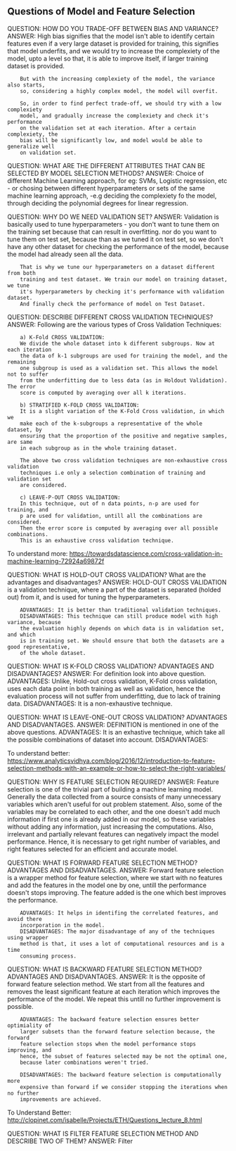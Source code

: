 
## Questions of Model and Feature Selection ##


QUESTION: HOW DO YOU TRADE-OFF BETWEEN BIAS AND VARIANCE?
ANSWER: High bias signifies that the model isn't able to identify certain features
        even if a very large dataset is provided for training, this signifies that
        model underfits, and we would try to increase the complexiety of the model,
        upto a level so that, it is able to improve itself, if larger training
        dataset is provided.

        But with the increasing complexiety of the model, the variance also starts,
        so, considering a highly complex model, the model will overfit.

        So, in order to find perfect trade-off, we should try with a low complexiety
        model, and gradually increase the complexiety and check it's performance
        on the validation set at each iteration. After a certain complexiety, the
        bias will be significantly low, and model would be able to generalize well
        on validation set.


QUESTION: WHAT ARE THE DIFFERENT ATTRIBUTES THAT CAN BE SELECTED BY MODEL SELECTION
          METHODS?
ANSWER: Choice of different Machine Learning approach, for eg: SVMs, Logistic
        regression, etc - or chosing between different hyperparameters or sets of
        the same machine learning approach, -e.g deciding the complexiety fo the
        model, through deciding the polynomial degrees for linear regression.

QUESTION: WHY DO WE NEED VALIDATION SET?
ANSWER: Validation is basically used to tune hyperparameters - you don't want to
        tune them on the training set because that can result in overfitting. nor
        do you want to tune them on test set, because than as we tuned it on test
        set, so we don't have any other dataset for checking the performance of the
        model, because the model had already seen all the data.

        That is why we tune our hyperparameters on a dataset different from both
        training and test dataset. We train our model on training dataset, we tune
        it's hyperparameters by checking it's performance with validation dataset.
        And finally check the performance of model on Test Dataset.

QUESTION: DESCRIBE DIFFERENT CROSS VALIDATION TECHNIQUES?
ANSWER: Following are the various types of Cross Validation Techniques:

        a) K-Fold CROSS VALIDATION:
        We divide the whole dataset into k different subgroups. Now at each iteration
        the data of k-1 subgroups are used for training the model, and the remaining
        one subgroup is used as a validation set. This allows the model not to suffer
        from the underfitting due to less data (as in Holdout Validation). The error
        score is computed by averaging over all k iterations.

        b) STRATIFIED K-FOLD CROSS VALIDATION:
        It is a slight variation of the K-Fold Cross validation, in which we
        make each of the k-subgroups a representative of the whole dataset, by
        ensuring that the proportion of the positive and negative samples, are same
        in each subgroup as in the whole training dataset.

        The above two cross validation techniques are non-exhaustive cross validation
        techniques i.e only a selection combination of training and validation set
        are considered.

        c) LEAVE-P-OUT CROSS VALIDATION:
        In this technique, out of n data points, n-p are used for training, and
        p are used for validation, untill all the combinations are considered.
        Then the error score is computed by averaging over all possible combinations.
        This is an exhaustive cross validation technique.

To understand more: https://towardsdatascience.com/cross-validation-in-machine-learning-72924a69872f

QUESTION: WHAT IS HOLD-OUT CROSS VALIDATION? What are the advantages and disadvantages?
ANSWER: HOLD-OUT CROSS VALIDATION is a validation technique, where a part of the
        dataset is separated (holded out) from it, and is used for tuning the hyperparameters.

        ADVANTAGES: It is better than traditional validation techniques.
        DISADVANTAGES: This technique can still produce model with high variance, because
        the evaluation highly depends on which data is in validation set, and which
        is in training set. We should ensure that both the datasets are a good representative,
        of the whole dataset.

QUESTION: WHAT IS K-FOLD CROSS VALIDATION? ADVANTAGES AND DISADVANTAGES?
ANSWER: For definition look into above question.
        ADVANTAGES: Unlike, Hold-out cross validation, K-Fold cross validation,
        uses each data point in both training as well as validation, hence the
        evaluation process will not suffer from underfitting, due to lack of training
        data.
        DISADVANTAGES: It is a non-exhaustive technique.

QUESTION: WHAT IS LEAVE-ONE-OUT CROSS VALIDATION? ADVANTAGES AND DISADVANTAGES.
ANSWER: DEFINITION is mentioned in one of the above questions.
        ADVANTAGES: It is an exhastive technique, which take all the possible
        combinations of dataset into account.
        DISADVANTAGES:

To understand better: https://www.analyticsvidhya.com/blog/2016/12/introduction-to-feature-selection-methods-with-an-example-or-how-to-select-the-right-variables/

QUESTION: WHY IS FEATURE SELECTION REQUIRED?
ANSWER: Feature selection is one of the trivial part of building a machine learning
        model. Generally the data collected from a source consists of many unnecessary
        variables which aren't useful for out problem statement.
        Also, some of the variables may be correlated to each other, and the one doesn't
        add much information if first one is already added in our model, so these
        variables without adding any information, just increasing the computations.
        Also, irrelevant and partially relevant features can negatively impact the
        model performance.
        Hence, it is necessary to get right number of variables, and right features
        selected for an efficient and accurate model.


QUESTION: WHAT IS FORWARD FEATURE SELECTION METHOD? ADVANTAGES AND DISADVANTAGES.
ANSWER: Forward feature selection is a wrapper method for feature selection, where we
        start with no features and add the features in the model one by one, untill
        the performance doesn't stops improving. The feature added is the one which
        best improves the performance.

        ADVANTAGES: It helps in identifing the correlated features, and avoid there
        incorporation in the model.
        DISADVANTAGES: The major disadvantage of any of the techniques using wrapper
        method is that, it uses a lot of computational resources and is a time
        consuming process.

QUESTION: WHAT IS BACKWARD FEATURE SELECTION METHOD? ADVANTAGES AND DISADVANTAGES.
ANSWER: It is the opposite of forward feature selection method. We start from all
        the features and removes the least significant feature at each iteration
        which improves the performance of the model. We repeat this untill no further
        improvement is possible.

        ADVANTAGES: The backward feature selection ensures better optimiality of
        larger subsets than the forward feature selection because, the forward
        feature selection stops when the model performance stops improving, and
        hence, the subset of features selected may be not the optimal one,
        because later combinations weren't tried.

        DISADVANTAGES: The backward feature selection is computationally more
        expensive than forward if we consider stopping the iterations when no further
        improvements are achieved.

To Understand Better: http://clopinet.com/isabelle/Projects/ETH/Questions_lecture_8.html

QUESTION: WHAT IS FILTER FEATURE SELECTION METHOD AND DESCRIBE TWO OF THEM?
ANSWER: Filter 

